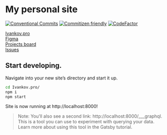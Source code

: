 # My personal site </br>

[![Conventional Commits](https://img.shields.io/badge/Conventional%20Commits-1.0.0-yellow.svg)](https://conventionalcommits.org) [![Commitizen friendly](https://img.shields.io/badge/commitizen-friendly-brightgreen.svg)](http://commitizen.github.io/cz-cli/) [![CodeFactor](https://www.codefactor.io/repository/github/moonw1nd/ivankov.pro/badge)](https://www.codefactor.io/repository/github/moonw1nd/ivankov.pro)

[Ivankov.pro](http://ivankov.pro/)</br>
[Figma](https://www.figma.com/file/P0MotXWiDFi4EH1rgxM4zaZ3/AlexanderIvankoff.ru?node-id=117%3A93)</br>
[Projects board](https://github.com/users/MoonW1nd/projects/1)</br>
[Issues](https://github.com/MoonW1nd/Ivankov.pro/issues)</br>

## Start developing.

Navigate into your new site’s directory and start it up.

```bash
cd Ivankov.pro/
npm i
npm start
```

Site is now running at http://localhost:8000!

> Note: You'll also see a second link: http://localhost:8000/\_\_\_graphql. This is a tool you can use to experiment with querying your data. Learn more about using this tool in the Gatsby tutorial.
